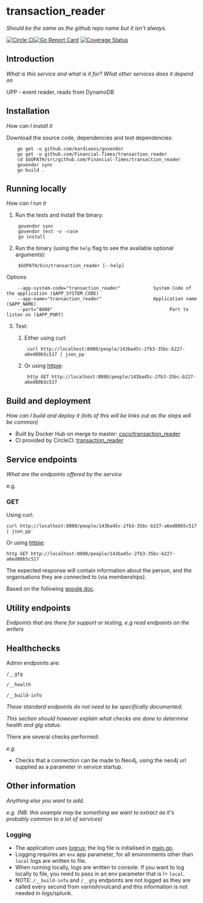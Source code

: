 # transaction_reader
_Should be the same as the github repo name but it isn't always._

[![Circle CI](https://circleci.com/gh/Financial-Times/transaction_reader/tree/master.png?style=shield)](https://circleci.com/gh/Financial-Times/transaction_reader/tree/master)[![Go Report Card](https://goreportcard.com/badge/github.com/Financial-Times/transaction_reader)](https://goreportcard.com/report/github.com/Financial-Times/transaction_reader) [![Coverage Status](https://coveralls.io/repos/github/Financial-Times/transaction_reader/badge.svg)](https://coveralls.io/github/Financial-Times/transaction_reader)

## Introduction

_What is this service and what is it for? What other services does it depend on_

UPP - event reader, reads from DynamoDB

## Installation
      
_How can I install it_

Download the source code, dependencies and test dependencies:

        go get -u github.com/kardianos/govendor
        go get -u github.com/Financial-Times/transaction_reader
        cd $GOPATH/src/github.com/Financial-Times/transaction_reader
        govendor sync
        go build .

## Running locally
_How can I run it_

1. Run the tests and install the binary:

        govendor sync
        govendor test -v -race
        go install

2. Run the binary (using the `help` flag to see the available optional arguments):

        $GOPATH/bin/transaction_reader [--help]

Options:

        --app-system-code="transaction_reader"            System Code of the application ($APP_SYSTEM_CODE)
        --app-name="transaction_reader"                   Application name ($APP_NAME)
        --port="8080"                                           Port to listen on ($APP_PORT)
        
3. Test:

    1. Either using curl:

            curl http://localhost:8080/people/143ba45c-2fb3-35bc-b227-a6ed80b5c517 | json_pp

    1. Or using [httpie](https://github.com/jkbrzt/httpie):

            http GET http://localhost:8080/people/143ba45c-2fb3-35bc-b227-a6ed80b5c517

## Build and deployment
_How can I build and deploy it (lots of this will be links out as the steps will be common)_

* Built by Docker Hub on merge to master: [coco/transaction_reader](https://hub.docker.com/r/coco/transaction_reader/)
* CI provided by CircleCI: [transaction_reader](https://circleci.com/gh/Financial-Times/transaction_reader)

## Service endpoints
_What are the endpoints offered by the service_

e.g.
### GET

Using curl:

    curl http://localhost:8080/people/143ba45c-2fb3-35bc-b227-a6ed80b5c517 | json_pp`

Or using [httpie](https://github.com/jkbrzt/httpie):

    http GET http://localhost:8080/people/143ba45c-2fb3-35bc-b227-a6ed80b5c517

The expected response will contain information about the person, and the organisations they are connected to (via memberships).

Based on the following [google doc](https://docs.google.com/document/d/1SC4Uskl-VD78y0lg5H2Gq56VCmM4OFHofZM-OvpsOFo/edit#heading=h.qjo76xuvpj83).


## Utility endpoints
_Endpoints that are there for support or testing, e.g read endpoints on the writers_

## Healthchecks
Admin endpoints are:

`/__gtg`

`/__health`

`/__build-info`

_These standard endpoints do not need to be specifically documented._

_This section *should* however explain what checks are done to determine health and gtg status._

There are several checks performed:

_e.g._
* Checks that a connection can be made to Neo4j, using the neo4j url supplied as a parameter in service startup.

## Other information
_Anything else you want to add._

_e.g. (NB: this example may be something we want to extract as it's probably common to a lot of services)_

### Logging

* The application uses [logrus](https://github.com/Sirupsen/logrus); the log file is initialised in [main.go](main.go).
* Logging requires an `env` app parameter, for all environments other than `local` logs are written to file.
* When running locally, logs are written to console. If you want to log locally to file, you need to pass in an env parameter that is != `local`.
* NOTE: `/__build-info` and `/__gtg` endpoints are not logged as they are called every second from varnish/vulcand and this information is not needed in logs/splunk.

